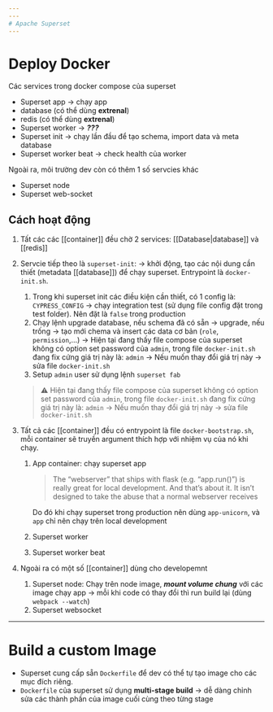```yaml
---
---
# Apache Superset
---
```

# Deploy Docker

Các services trong docker compose của superset
- Superset app -> chạy app
- database (có thể dùng **extrenal**)
- redis (có thể dùng **extrenal**)
- Superset worker -> ***???***
- Superset init -> chạy lần đầu để tạo schema, import data và meta database
- Superset worker beat -> check health của worker

Ngoài ra, môi trường dev còn có thêm 1 số servcies khác
- Superset node
- Superset web-socket

## Cách hoạt động

1. Tất các các [[container]] đều chờ 2 services: [[Database|database]] và [[redis]]
2. Servcie tiếp theo là `superset-init`: -> khởi động, tạo các nội dung cần thiết (metadata [[database]]) để chạy superset. Entrypoint là `docker-init.sh`.
	1. Trong khi superset init các điều kiện cần thiết, có 1 config là: `CYPRESS_CONFIG` -> chạy integration test (sử dụng file config đặt trong test folder). Nên đặt là `false` trong production
	2. Chạy lệnh upgrade database, nếu schema đã có sẵn -> upgrade, nếu trống -> tạo mới chema và insert các data cơ bản (`role`, `permission`,...)
	-> Hiện tại đang thấy file compose của superset không có option set password của `admin`, trong file `docker-init.sh` đang fix cứng giá trị này là: `admin` -> Nếu muốn thay đổi giá trị này -> sửa file `docker-init.sh`
	3. Setup `admin` user sử dụng lệnh `superset fab`
	> :warning: Hiện tại đang thấy file compose của superset không có option set password của `admin`, trong file `docker-init.sh` đang fix cứng giá trị này là: `admin` -> Nếu muốn thay đổi giá trị này -> sửa file `docker-init.sh`

3. Tất cả các [[container]] đều có entrypoint là file `docker-bootstrap.sh`, mỗi container sẽ truyền argument thích hợp với nhiệm vụ của nó khi chạy.
	1. App container: chạy superset app
		> The “webserver” that ships with flask (e.g. “app.run()”) is really great for local development. And that’s about it. It isn’t designed to take the abuse that a normal webserver receives
		
		Do đó khi chạy superset trong production nên dùng `app-unicorn`, và `app` chỉ nên chạy trên local development
	2. Superset worker
	3. Superset worker beat
4. Ngoài ra có một số [[container]] dùng cho developemnt
	1. Superset node: Chạy trên node image, ***mount volume chung*** với các image chạy app -> mỗi khi code có thay đổi thì run build lại (dùng `webpack --watch`)
	2. Superset websocket
---
# Build a custom Image
- Superset cung cấp sẵn `Dockerfile` để dev có thể tự tạo image cho các mục đích riêng.
- `Dockerfile` của superset sử dụng **multi-stage build** -> dễ dàng chỉnh sửa các thành phần của image cuối cùng theo từng stage